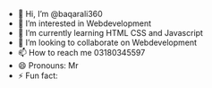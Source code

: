 - 👋 Hi, I’m @baqarali360
- 👀 I’m interested in Webdevelopment
- 🌱 I’m currently learning HTML CSS and Javascript
- 💞️ I’m looking to collaborate on Webdevelopment
- 📫 How to reach me 03180345597
- 😄 Pronouns: Mr
- ⚡ Fun fact: 

<!---
baqarali360/baqarali360 is a ✨ special ✨ repository because its `README.md` (this file) appears on your GitHub profile.
You can click the Preview link to take a look at your changes.
--->
